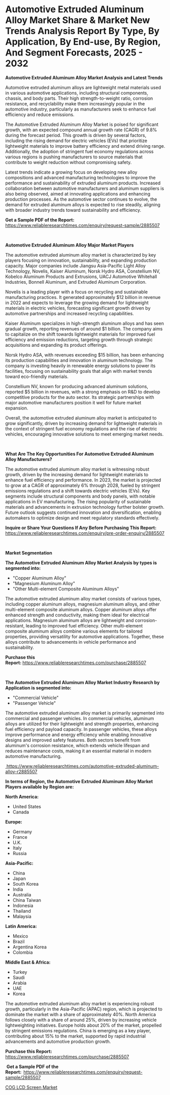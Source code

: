 <p><h1>Automotive Extruded Aluminum Alloy Market Share & Market New Trends Analysis Report By Type, By Application, By End-use, By Region, And Segment Forecasts, 2025 - 2032</h1></p><p><strong>Automotive Extruded Aluminum Alloy Market Analysis and Latest Trends</strong></p>
<p><p>Automotive extruded aluminum alloys are lightweight metal materials used in various automotive applications, including structural components, chassis, and body parts. Their high strength-to-weight ratio, corrosion resistance, and recyclability make them increasingly popular in the automotive industry, particularly as manufacturers seek to enhance fuel efficiency and reduce emissions.</p><p>The Automotive Extruded Aluminum Alloy Market is poised for significant growth, with an expected compound annual growth rate (CAGR) of 9.8% during the forecast period. This growth is driven by several factors, including the rising demand for electric vehicles (EVs) that prioritize lightweight materials to improve battery efficiency and extend driving range. Additionally, the adoption of stringent fuel economy regulations across various regions is pushing manufacturers to source materials that contribute to weight reduction without compromising safety.</p><p>Latest trends indicate a growing focus on developing new alloy compositions and advanced manufacturing technologies to improve the performance and sustainability of extruded aluminum products. Increased collaboration between automotive manufacturers and aluminum suppliers is also being observed, aimed at innovating applications and enhancing production processes. As the automotive sector continues to evolve, the demand for extruded aluminum alloys is expected to rise steadily, aligning with broader industry trends toward sustainability and efficiency.</p></p>
<p><strong>Get a Sample PDF of the Report:&nbsp;</strong> <a href="https://www.reliableresearchtimes.com/enquiry/request-sample/2885507?utm_campaign=3258&utm_medium=2&utm_source=Github&utm_content=ia&utm_term=13032025&utm_id=automotive-extruded-aluminum-alloy">https://www.reliableresearchtimes.com/enquiry/request-sample/2885507</a></p>
<p>&nbsp;</p>
<p><strong>Automotive Extruded Aluminum Alloy Major Market Players</strong></p>
<p><p>The automotive extruded aluminum alloy market is characterized by key players focusing on innovation, sustainability, and expanding production capacity. Major companies include Jiangsu Asia-Pacific Light Alloy Technology, Novelis, Kaiser Aluminum, Norsk Hydro ASA, Constellium NV, Kobelco Aluminum Products and Extrusions, UACJ Automotive Whitehall Industries, Bonnell Aluminum, and Extruded Aluminum Corporation.</p><p>Novelis is a leading player with a focus on recycling and sustainable manufacturing practices. It generated approximately $12 billion in revenue in 2022 and expects to leverage the growing demand for lightweight materials in electric vehicles, forecasting significant growth driven by automotive partnerships and increased recycling capabilities.</p><p>Kaiser Aluminum specializes in high-strength aluminum alloys and has seen gradual growth, reporting revenues of around $1 billion. The company aims to capitalize on the shift towards lightweight materials for improved fuel efficiency and emission reductions, targeting growth through strategic acquisitions and expanding its product offerings.</p><p>Norsk Hydro ASA, with revenues exceeding $15 billion, has been enhancing its production capabilities and innovation in aluminum technology. The company is investing heavily in renewable energy solutions to power its facilities, focusing on sustainability goals that align with market trends toward eco-friendly materials.</p><p>Constellium NV, known for producing advanced aluminum solutions, reported $5 billion in revenues, with a strong emphasis on R&D to develop competitive products for the auto sector. Its strategic partnerships with major automotive manufacturers position it well for future market expansion.</p><p>Overall, the automotive extruded aluminum alloy market is anticipated to grow significantly, driven by increasing demand for lightweight materials in the context of stringent fuel economy regulations and the rise of electric vehicles, encouraging innovative solutions to meet emerging market needs.</p></p>
<p>&nbsp;</p>
<p><strong>What Are The Key Opportunities For Automotive Extruded Aluminum Alloy Manufacturers?</strong></p>
<p><p>The automotive extruded aluminum alloy market is witnessing robust growth, driven by the increasing demand for lightweight materials to enhance fuel efficiency and performance. In 2023, the market is projected to grow at a CAGR of approximately 6% through 2028, fueled by stringent emissions regulations and a shift towards electric vehicles (EVs). Key segments include structural components and body panels, with notable applications in EV manufacturing. The rising popularity of sustainable materials and advancements in extrusion technology further bolster growth. Future outlook suggests continued innovation and diversification, enabling automakers to optimize design and meet regulatory standards effectively.</p></p>
<p><strong>Inquire or Share Your Questions If Any Before Purchasing This Report:</strong> <a href="https://www.reliableresearchtimes.com/enquiry/pre-order-enquiry/2885507?utm_campaign=3258&utm_medium=2&utm_source=Github&utm_content=ia&utm_term=13032025&utm_id=automotive-extruded-aluminum-alloy">https://www.reliableresearchtimes.com/enquiry/pre-order-enquiry/2885507</a></p>
<p>&nbsp;</p>
<p><strong>Market Segmentation</strong></p>
<p><strong>The Automotive Extruded Aluminum Alloy Market Analysis by types is segmented into:</strong></p>
<p><ul><li>"Copper Aluminum Alloy"</li><li>"Magnesium Aluminum Alloy"</li><li>"Other Multi-element Composite Aluminum Alloys"</li></ul></p>
<p><p>The automotive extruded aluminum alloy market consists of various types, including copper aluminum alloys, magnesium aluminum alloys, and other multi-element composite aluminum alloys. Copper aluminum alloys offer enhanced strength and conductivity, making them ideal for electrical applications. Magnesium aluminum alloys are lightweight and corrosion-resistant, leading to improved fuel efficiency. Other multi-element composite aluminum alloys combine various elements for tailored properties, providing versatility for automotive applications. Together, these alloys contribute to advancements in vehicle performance and sustainability.</p></p>
<p><strong>Purchase this Report:&nbsp;</strong><a href="https://www.reliableresearchtimes.com/purchase/2885507?utm_campaign=3258&utm_medium=2&utm_source=Github&utm_content=ia&utm_term=13032025&utm_id=automotive-extruded-aluminum-alloy">https://www.reliableresearchtimes.com/purchase/2885507</a></p>
<p>&nbsp;</p>
<p><strong>The Automotive Extruded Aluminum Alloy Market Industry Research by Application is segmented into:</strong></p>
<p><ul><li>"Commercial Vehicle"</li><li>"Passenger Vehicle"</li></ul></p>
<p><p>The automotive extruded aluminum alloy market is primarily segmented into commercial and passenger vehicles. In commercial vehicles, aluminum alloys are utilized for their lightweight and strength properties, enhancing fuel efficiency and payload capacity. In passenger vehicles, these alloys improve performance and energy efficiency while enabling innovative designs and improved safety features. Both sectors benefit from aluminum's corrosion resistance, which extends vehicle lifespan and reduces maintenance costs, making it an essential material in modern automotive manufacturing.</p></p>
<p><a href="https://www.reliableresearchtimes.com/automotive-extruded-aluminum-alloy-r2885507?utm_campaign=3258&utm_medium=2&utm_source=Github&utm_content=ia&utm_term=13032025&utm_id=automotive-extruded-aluminum-alloy">&nbsp;https://www.reliableresearchtimes.com/automotive-extruded-aluminum-alloy-r2885507</a></p>
<p><strong>In terms of Region, the Automotive Extruded Aluminum Alloy Market Players available by Region are:</strong></p>
<p>
    <p> <strong> North America: </strong>
        <ul>
            <li>United States</li>
            <li>Canada</li>
        </ul>
        </p> 
    <p> <strong> Europe: </strong>
        <ul>
            <li>Germany</li>
            <li>France</li>
            <li>U.K.</li>
            <li>Italy</li>
            <li>Russia</li>
        </ul>
        </p> 
    <p> <strong> Asia-Pacific: </strong>
        <ul>
            <li>China</li>
            <li>Japan</li>
            <li>South Korea</li>
            <li>India</li>
            <li>Australia</li>
            <li>China Taiwan</li>
            <li>Indonesia</li>
            <li>Thailand</li>
            <li>Malaysia</li>
        </ul>
        </p> 
    <p> <strong> Latin America: </strong>
        <ul>
            <li>Mexico</li>
            <li>Brazil</li>
            <li>Argentina Korea</li>
            <li>Colombia</li>
        </ul>
        </p> 
    <p> <strong> Middle East & Africa: </strong>
        <ul>
            <li>Turkey</li>
            <li>Saudi</li>
            <li>Arabia</li>
            <li>UAE</li>
            <li>Korea</li>
        </ul>
    </p>
    </p>
<p><p>The automotive extruded aluminum alloy market is experiencing robust growth, particularly in the Asia-Pacific (APAC) region, which is projected to dominate the market with a share of approximately 40%. North America follows closely with a share of around 25%, driven by increasing vehicle lightweighting initiatives. Europe holds about 20% of the market, propelled by stringent emissions regulations. China is emerging as a key player, contributing about 15% to the market, supported by rapid industrial advancements and automotive production growth.</p></p>
<p><strong>Purchase this Report: </strong><a href="https://www.reliableresearchtimes.com/purchase/2885507?utm_campaign=3258&utm_medium=2&utm_source=Github&utm_content=ia&utm_term=13032025&utm_id=automotive-extruded-aluminum-alloy">https://www.reliableresearchtimes.com/purchase/2885507</a></p>
<p>&nbsp;<strong>Get a Sample PDF of the Report:&nbsp;&nbsp;</strong><a href="https://www.reliableresearchtimes.com/enquiry/request-sample/2885507?utm_campaign=3258&utm_medium=2&utm_source=Github&utm_content=ia&utm_term=13032025&utm_id=automotive-extruded-aluminum-alloy">https://www.reliableresearchtimes.com/enquiry/request-sample/2885507</a></p>
<p><strong></strong></p>
<p><p><a href="https://github.com/saoneubeh8/Market-Research-Report-List-1/blob/main/cog-lcd-screen-market.md?utm_campaign=3258&utm_medium=2&utm_source=Github&utm_content=ia&utm_term=13032025&utm_id=automotive-extruded-aluminum-alloy">COG LCD Screen Market</a></p></p>